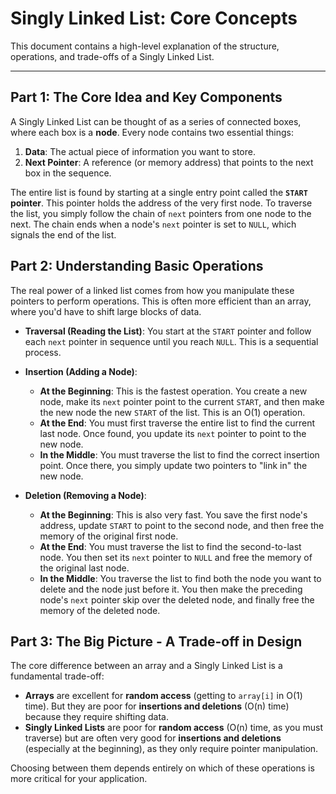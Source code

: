 # Singly Linked List: Core Concepts

This document contains a high-level explanation of the structure, operations, and trade-offs of a Singly Linked List.

---

## Part 1: The Core Idea and Key Components

A Singly Linked List can be thought of as a series of connected boxes, where each box is a **node**. Every node contains two essential things:
1.  **Data**: The actual piece of information you want to store.
2.  **Next Pointer**: A reference (or memory address) that points to the next box in the sequence.

The entire list is found by starting at a single entry point called the **`START` pointer**. This pointer holds the address of the very first node. To traverse the list, you simply follow the chain of `next` pointers from one node to the next. The chain ends when a node's `next` pointer is set to `NULL`, which signals the end of the list.

## Part 2: Understanding Basic Operations

The real power of a linked list comes from how you manipulate these pointers to perform operations. This is often more efficient than an array, where you'd have to shift large blocks of data.

* **Traversal (Reading the List)**: You start at the `START` pointer and follow each `next` pointer in sequence until you reach `NULL`. This is a sequential process.

* **Insertion (Adding a Node)**:
    * **At the Beginning**: This is the fastest operation. You create a new node, make its `next` pointer point to the current `START`, and then make the new node the new `START` of the list. This is an O(1) operation.
    * **At the End**: You must first traverse the entire list to find the current last node. Once found, you update its `next` pointer to point to the new node.
    * **In the Middle**: You must traverse the list to find the correct insertion point. Once there, you simply update two pointers to "link in" the new node.

* **Deletion (Removing a Node)**:
    * **At the Beginning**: This is also very fast. You save the first node's address, update `START` to point to the second node, and then free the memory of the original first node.
    * **At the End**: You must traverse the list to find the second-to-last node. You then set its `next` pointer to `NULL` and free the memory of the original last node.
    * **In the Middle**: You traverse the list to find both the node you want to delete and the node just before it. You then make the preceding node's `next` pointer skip over the deleted node, and finally free the memory of the deleted node.

## Part 3: The Big Picture - A Trade-off in Design

The core difference between an array and a Singly Linked List is a fundamental trade-off:

* **Arrays** are excellent for **random access** (getting to `array[i]` in O(1) time). But they are poor for **insertions and deletions** (O(n) time) because they require shifting data.
* **Singly Linked Lists** are poor for **random access** (O(n) time, as you must traverse) but are often very good for **insertions and deletions** (especially at the beginning), as they only require pointer manipulation.

Choosing between them depends entirely on which of these operations is more critical for your application.

